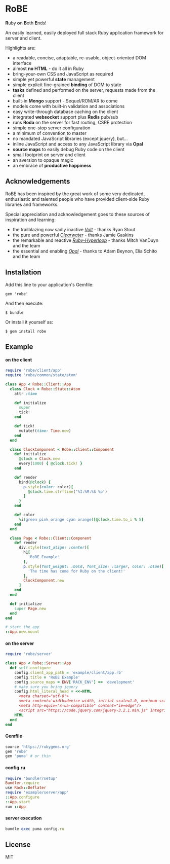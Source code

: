 # RoBE

**R**uby **o**n **B**oth **E**nds!

An easily learned, easily deployed full stack Ruby application framework for server and client.  

Highlights are:

- a readable, concise, adaptable, re-usable, object-oriented DOM interface
- almost **no HTML** - do it all in Ruby
- bring-your-own CSS and JavaScript as required  
- simple yet powerful **state** management
- simple explicit fine-grained **binding** of DOM to state  
- **tasks** defined and performed on the server, requests made from the client
- built-in **Mongo** support - Sequel/ROM/AR to come
- models come with built-in validation and associations 
- easy write-through database caching on the client 
- integrated **websocket** support plus **Redis** pub/sub  
- runs **Roda** on the server for fast routing, CSRF protection 
- simple one-stop server configuration
- a minimum of convention to master 
- no mandated JavaScript libraries (except jquery), but...
- inline JavaScript and access to any JavaScript library via **Opal** 
- **source maps** to easily debug Ruby code on the client
- small footprint on server and client
- an aversion to opaque magic
- an embrace of **productive happiness**  

## Acknowledgements

RoBE has been inspired by the great work of some very dedicated, enthusiastic and talented
people who have provided client-side Ruby libraries and frameworks. 

Special appreciation and acknowledgement goes to these sources of inspiration and learning:

- the trailblazing now sadly inactive [*Volt*](https://github.com/voltrb/volt) - thanks Ryan Stout
- the pure and powerful [*Clearwater*](https://github.com/clearwater-rb) - thanks Jamie Gaskins
- the remarkable and reactive [*Ruby-Hyperloop*](http://ruby-hyperloop.org) - thanks Mitch VanDuyn and the team
- the essential and enabling [*Opal*](http://opalrb.com/) - thanks to Adam Beynon, Elia Schito and the team  

## Installation

Add this line to your application's Gemfile:

    gem 'robe'

And then execute:

    $ bundle

Or install it yourself as:

    $ gem install robe


## Example

#### on the client

```ruby
require 'robe/client/app'
require 'robe/common/state/atom'

class App < Robe::Client::App
  class Clock < Robe::State::Atom
    attr :time

    def initialize
      super
      tick!
    end

    def tick!
      mutate!(time: Time.now)
    end
  end

  class ClockComponent < Robe::Client::Component
    def initialize
      @clock = Clock.new
      every(1000) { @clock.tick! }
    end

    def render
      bind(@clock) {
        p.style(color: color)[
          @clock.time.strftime('%I:%M:%S %p')
        ]
      }
    end

    def color
      %i(green pink orange cyan orange)[@clock.time.to_i % 5]
    end
  end

  class Page < Robe::Client::Component
    def render
      div.style(text_align: :center)[
        h1[
          'RoBE Example'
        ],
        p.style(font_weight: :bold, font_size: :larger, color: :blue)[
          'The time has come for Ruby on the client!'
        ],
        ClockComponent.new
      ]
    end
  end

  def initialize
    super Page.new
  end
end

# start the app
::App.new.mount

```

#### on the server

```ruby
require 'robe/server'

class App < Robe::Server::App
  def self.configure
    config.client_app_path = 'example/client/app.rb'
    config.title = 'RoBE Example'
    config.source_maps = ENV['RACK_ENV'] == 'development'
    # make sure you bring jquery
    config.html_literal_head = <<-HTML
      <meta charset="utf-8">
      <meta content='width=device-width, initial-scale=1.0, maximum-scale=1.0, user-scalable=0' name='viewport' />
      <meta http-equiv="x-ua-compatible" content="ie=edge"/>  
      <script src="https://code.jquery.com/jquery-3.2.1.min.js" integrity="sha256-hwg4gsxgFZhOsEEamdOYGBf13FyQuiTwlAQgxVSNgt4=" crossorigin="anonymous"></script>
    HTML
  end
end
```

#### Gemfile

```ruby
source 'https://rubygems.org'
gem 'robe'
gem 'puma' # or thin 

```

#### config.ru

```ruby
require 'bundler/setup'
Bundler.require
use Rack::Deflater
require 'example/server/app'
::App.configure
::App.start
run ::App
```

#### server execution

```ruby
bundle exec puma config.ru
```

## License

MIT



